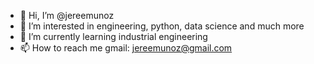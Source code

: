 - 👋 Hi, I’m @jereemunoz
- 👀 I’m interested in engineering, python, data science and much more
- 🌱 I’m currently learning industrial engineering
- 📫 How to reach me gmail: jereemunoz@gmail.com

<!---
jereemunoz/jereemunoz is a ✨ special ✨ repository because its `README.md` (this file) appears on your GitHub profile.
You can click the Preview link to take a look at your changes.
--->
